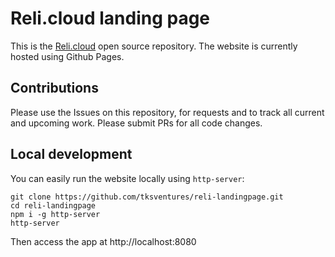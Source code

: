 # Reli.cloud landing page

This is the [Reli.cloud](https://reli.cloud) open source repository. The website is currently hosted using Github Pages.

## Contributions

Please use the Issues on this repository, for requests and to track all current and upcoming work.
Please submit PRs for all code changes.

## Local development

You can easily run the website locally using `http-server`:

```shell
git clone https://github.com/tksventures/reli-landingpage.git
cd reli-landingpage
npm i -g http-server
http-server
```

Then access the app at http://localhost:8080

